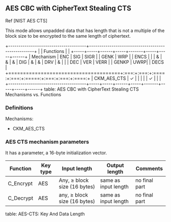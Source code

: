 ## AES CBC with CipherText Stealing CTS

Ref [NIST AES CTS]

This mode allows unpadded data that has length that is not a multiple of the
block size to be encrypted to the same length of ciphertext.

+--------------------------------------+---------------------------------------------------+
|                                      | Functions                                         |
|                                      +-----+-----+------+-----+-------+-----+-----+------+
| Mechanism                            | ENC | SIG | SIGR |     | GENK  | WRP |     | ENCS |
|                                      |  &  |  &  |  &   | DIG |   &   |  &  | DRV |  &   |
|                                      | DEC | VER | VERR |     | GENKP | UWRP|     | DECS |
+======================================+:===:+:===:+:====:+:===:+:=====:+:===:+:===:+:====:+
| CKM_AES_CTS                          |  ✓  |     |      |     |       |  ✓  |     |      |
+--------------------------------------+-----+-----+------+-----+-------+-----+-----+------+
table: AES CBC with CipherText Stealing CTS Mechanisms vs. Functions

### Definitions

Mechanisms:

- CKM_AES_CTS 

### AES CTS mechanism parameters

It has a parameter, a 16-byte initialization vector.

| Function  | Key type | Input length | Output length  | Comments       |
|-----------|-----|--------------|---------------------|----------------|
| C_Encrypt | AES | Any, ≥ block size (16 bytes) | same as input length | no final part |
| C_Decrypt | AES | any, ≥ block size (16 bytes) | same as input length | no final part |
table: AES-CTS: Key And Data Length
